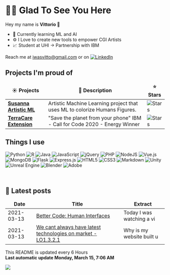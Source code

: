 <h1> 🙋‍♂️ Glad To See You Here </h1>
<p> Hey my name is <strong> Vittorio </strong> 👋<p>

- 🧠 Currently learning ML and AI 
- ⚙️ I Love to create new tools to empower CGI Artists
- 📈 Student at UHI -> Partnership with IBM

Reach me at iwasvitto@gmail.com or on <a href="https://www.linkedin.com/in/vittorio-rivabella/">
<img alt="LinkedIn" src="https://img.shields.io/badge/linkedin%20-%230077B5.svg?&style=flat-square&logo=linkedin&logoColor=white"/>
</a>

<h2>Projects I'm proud of</h2>
<table>
  <thead align="center">
    <tr border: none;>
      <td><b>☀️ Projects</b></td>
      <td><b>💬 Description</b></td>
      <td><b>⭐ Stars</b></td>
    </tr>
  </thead>
  <tbody>
    <tr>
      <td><a href="https://github.com/Eversmile12/susanna-server"><b>Susanna Artistic ML</b></a></td>
      <td> Artistic Machine Learning project that uses ML to colorize Humans Figures.</td>
      <td><img alt="Stars" src="https://img.shields.io/github/stars/Eversmile12/susanna-server?style=flat-square&labelColor=343b41"/></td>
    </tr>
    <tr>
      <td><a href="https://github.com/Eversmile12/TerraCare-public"><b>TerraCare Extension</b></a></td>
      <td> "Save the planet from your phone" IBM - Call for Code 2020 - Energy Winner</td>
      <td><img alt="Stars" src="https://img.shields.io/github/stars/Eversmile12/TerraCare-public?style=flat-square&labelColor=343b41"/></td>
    </tr>
  </tbody>
</table>

<h2>Things I use </h2>
<p>
<img alt="Python" src="https://img.shields.io/badge/python%20-%2314354C.svg?&style=flat-square&logo=python&logoColor=white"/>
<img alt="R" src="https://img.shields.io/badge/r-%23276DC3.svg?&style=flat-square&logo=r&logoColor=white"/>
<img alt="Java" src="https://img.shields.io/badge/java-%23ED8B00.svg?&style=flat-square&logo=java&logoColor=white"/>


<img alt="JavaScript"  src="https://img.shields.io/badge/javascript%20-%23323330.svg?&style=flat-square&logo=javascript&logoColor=%23F7DF1E"/>
<img alt="jQuery"  src="https://img.shields.io/badge/jquery%20-%230769AD.svg?&style=flat-square&logo=jquery&logoColor=white"/>

<img alt="PHP"  src="https://img.shields.io/badge/php-%23777BB4.svg?&style=flat-square&logo=php&logoColor=white"/>
<img alt="NodeJS"  src="https://img.shields.io/badge/node.js%20-%2343853D.svg?&style=flat-square&logo=node.js&logoColor=white">
<img alt="Vue.js"  src="https://img.shields.io/badge/vuejs%20-%2335495e.svg?&style=flat-square&logo=vue.js&logoColor=%234FC08D"/>

<img alt="MongoDB"  src ="https://img.shields.io/badge/MongoDB-%234ea94b.svg?&style=flat-square&logo=mongodb&logoColor=white"/>

<img alt="Flask"  src="https://img.shields.io/badge/flask%20-%23000.svg?&style=flat-square&logo=flask&logoColor=white"/>
<img alt="Express.js"  src="https://img.shields.io/badge/express.js%20-%23404d59.svg?&style=flat-square"/>

<img alt="HTML5"  src="https://img.shields.io/badge/html5%20-%23E34F26.svg?&style=flat-square&logo=html5&logoColor=white"/>
<img alt="CSS3"  src="https://img.shields.io/badge/css3%20-%231572B6.svg?&style=flat-square&logo=css3&logoColor=white"/>
<img alt="Markdown"  src="https://img.shields.io/badge/markdown-%23000000.svg?&style=flat-square&logo=markdown&logoColor=white"/>

<img alt="Unity"  src="https://img.shields.io/badge/unity%20-%23000000.svg?&style=flat-square&logo=unity&logoColor=white"/>
<img alt="Unreal Engine " src="https://img.shields.io/badge/unreal%20engine%20-%23313131.svg?&style=flat-square&logo=unreal%20engine&logoColor=white"/>
<img alt="Blender"  src="https://img.shields.io/badge/blender%20-%23F5792A.svg?&style=flat-square&logo=blender&logoColor=white"/>
<img alt="Adobe" src="https://img.shields.io/badge/adobe%20-%23FF0000.svg?&style=flat-square&logo=adobe&logoColor=white"/>

</p>
<br>    


<h2> 📃 Latest posts </h2>
<table>
  <thead align=center>
    <td><b>Date</b></td>
    <td><b>Title</b></td>
    <td><b>Extract</b></td>
  </thead>
  <tbody>
    <tr>
    <td>2021-03-13</td>
    <td><a href="https:&#x2F;&#x2F;binaryroot.xyz&#x2F;post.php?post_id&#x3D;108">Better Code: Human Interfaces</a></td>
    <td>Today I was watching a vi</td>
    </tr>
    <tr>
    <td>2021-03-13</td>
    <td><a href="https:&#x2F;&#x2F;binaryroot.xyz&#x2F;post.php?post_id&#x3D;107">We cant always have latest technologies on market - LO1.3.2.1 </a></td>
    <td>Why is my website built u</td>
    </tr>
  </tbody>
</table>



<p >This README is updated every 6 Hours <br>
<strong>Last automatic update Monday, March 15, 7:06 AM</strong></p>
<img src="https://img.shields.io/github/workflow/status/Eversmile12/Eversmile12/README%20build?logo=github">